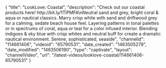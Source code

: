 {
    "title": "LookLove: Coastal",
    "description": "Check out our coastal products here! http:\/\/bit.ly\/1TlPMFA\nNeutral sand and grey, bright coral & aqua or nautical classics. Marry crisp white with sand and driftwood grey for a calming, sedate beach house feel. Layering patterns in tonal palettes or in spectrums of coral, aqua or teal for a color infused interior. Blending indigoes & sky blue with crisp whites and neutral buff for create a dramatic nautical environment. Serene, sophisticated, seaside",
    "channelid": "114661406",
    "videoid": "65790531",
    "date_created": "1463505279",
    "date_modified": "1463506190",
    "type": "captivate",
    "layout": "channelVideo",
    "url": "\/latest-videos\/looklove-coastal\/114661406-65790531"
}
